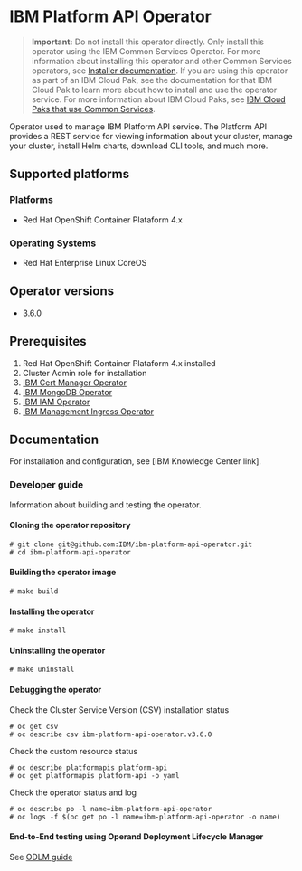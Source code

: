 # IBM Platform API Operator

> **Important:** Do not install this operator directly. Only install this operator using the IBM Common Services Operator. For more information about installing this operator and other Common Services operators, see [Installer documentation](http://ibm.biz/cpcs_opinstall). If you are using this operator as part of an IBM Cloud Pak, see the documentation for that IBM Cloud Pak to learn more about how to install and use the operator service. For more information about IBM Cloud Paks, see [IBM Cloud Paks that use Common Services](http://ibm.biz/cpcs_cloudpaks).

Operator used to manage IBM Platform API service. The Platform API provides a REST service for viewing information about your cluster, manage your cluster, install Helm charts, download CLI tools, and much more.

## Supported platforms

### Platforms

- Red Hat OpenShift Container Plataform 4.x

### Operating Systems

- Red Hat Enterprise Linux CoreOS

## Operator versions

- 3.6.0

## Prerequisites

1. Red Hat OpenShift Container Plataform 4.x installed
1. Cluster Admin role for installation
1. [IBM Cert Manager Operator](https://github.com/IBM/ibm-cert-manager-operator)
1. [IBM MongoDB Operator](https://github.com/IBM/ibm-mongodb-operator)
1. [IBM IAM Operator](https://github.com/IBM/ibm-iam-operator)
1. [IBM Management Ingress Operator](https://github.com/IBM/ibm-management-ingress-operator)

## Documentation

For installation and configuration, see [IBM Knowledge Center link].

### Developer guide

Information about building and testing the operator.

#### Cloning the operator repository
```
# git clone git@github.com:IBM/ibm-platform-api-operator.git
# cd ibm-platform-api-operator
```

#### Building the operator image
```
# make build
```

#### Installing the operator 
```
# make install
```

#### Uninstalling the operator
```
# make uninstall
```

#### Debugging the operator

Check the Cluster Service Version (CSV) installation status
```
# oc get csv
# oc describe csv ibm-platform-api-operator.v3.6.0
```

Check the custom resource status
```
# oc describe platformapis platform-api
# oc get platformapis platform-api -o yaml
```

Check the operator status and log
```
# oc describe po -l name=ibm-platform-api-operator
# oc logs -f $(oc get po -l name=ibm-platform-api-operator -o name)
```

#### End-to-End testing using Operand Deployment Lifecycle Manager

See [ODLM guide](https://github.com/IBM/operand-deployment-lifecycle-manager/blob/master/docs/install/common-service-integration.md#end-to-end-test)
